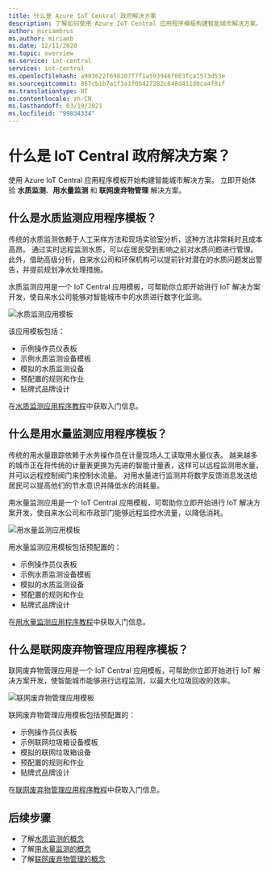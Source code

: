 ```yaml
---
title: 什么是 Azure IoT Central 政府解决方案
description: 了解如何使用 Azure IoT Central 应用程序模板构建智能城市解决方案。
author: miriambrus
ms.author: miriamb
ms.date: 12/11/2020
ms.topic: overview
ms.service: iot-central
services: iot-central
ms.openlocfilehash: a903622f698107f7f1a593946f083fca1573d53e
ms.sourcegitcommit: 867cb1b7a1f3a1f0b427282c648d411d0ca4f81f
ms.translationtype: HT
ms.contentlocale: zh-CN
ms.lasthandoff: 03/19/2021
ms.locfileid: "99834334"
---
```

# <a name="what-are-the-iot-central-government-solutions"></a>什么是 IoT Central 政府解决方案？

使用 Azure IoT Central 应用程序模板开始构建智能城市解决方案。 立即开始体验 **水质监测**、**用水量监测** 和 **联网废弃物管理** 解决方案。

## <a name="what-is-water-quality-monitoring-application-template"></a>什么是水质监测应用程序模板？   

传统的水质监测依赖于人工采样方法和现场实验室分析，这种方法非常耗时且成本高昂。 通过实时远程监测水质，可以在居民受到影响之前对水质问题进行管理。 此外，借助高级分析，自来水公司和环保机构可以提前针对潜在的水质问题发出警告，并提前规划净水处理措施。  

水质监测应用是一个 IoT Central 应用模板，可帮助你立即开始进行 IoT 解决方案开发，使自来水公司能够对智能城市中的水质进行数字化监测。 

![水质监测应用模板](./media/overview-iotcentral-government/waterqualitymonitoring-dashboard-full.png)

该应用模板包括：
* 示例操作员仪表板
* 示例水质监测设备模板
* 模拟的水质监测设备
* 预配置的规则和作业
* 贴牌式品牌设计 

在[水质监测应用程序教程](./tutorial-water-quality-monitoring.md)中获取入门信息。


## <a name="what-is-water-consumption-monitoring-application-template"></a>什么是用水量监测应用程序模板？ 

传统的用水量跟踪依赖于水务操作员在计量现场人工读取用水量仪表。 越来越多的城市正在将传统的计量表更换为先进的智能计量表，这样可以远程监测用水量，并可以远程控制阀门来控制水流量。 对用水量进行监测并将数字反馈消息发送给居民可以提高他们的节水意识并降低水的消耗量。 

用水量监测应用是一个 IoT Central 应用模板，可帮助你立即开始进行 IoT 解决方案开发，使自来水公司和市政部门能够远程监控水流量，以降低消耗。 

  ![用水量监测应用模板](./media/overview-iotcentral-government/waterconsumptionmonitoring-dashboardfull.png)

用水量监测应用模板包括预配置的：
* 示例操作员仪表板
* 示例水质监测设备模板
* 模拟的水质监测设备
* 预配置的规则和作业
* 贴牌式品牌设计 

 在[用水量监测应用程序教程](./tutorial-water-consumption-monitoring.md)中获取入门信息。

## <a name="what-is-connected-waste-management-application-template"></a>什么是联网废弃物管理应用程序模板？ 

联网废弃物管理应用是一个 IoT Central 应用模板，可帮助你立即开始进行 IoT 解决方案开发，使智能城市能够进行远程监测，以最大化垃圾回收的效率。 

![联网废弃物管理应用模板](media/overview-iotcentral-government/connectedwastemanagement-dashboard.png) 


联网废弃物管理应用模板包括预配置的：
* 示例操作员仪表板
* 示例联网垃圾箱设备模板
* 模拟的联网垃圾箱设备
* 预配置的规则和作业
* 贴牌式品牌设计 

在[联网废弃物管理应用程序教程](./tutorial-connected-waste-management.md)中获取入门信息。

## <a name="next-steps"></a>后续步骤

* 了解[水质监测的概念](./concepts-waterqualitymonitoring-architecture.md)
* 了解[用水量监测的概念](./concepts-waterconsumptionmonitoring-architecture.md)
* 了解[联网废弃物管理的概念](./concepts-connectedwastemanagement-architecture.md)  
